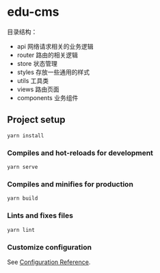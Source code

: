 # edu-cms

目录结构：
- api 网络请求相关的业务逻辑
- router 路由的相关逻辑
- store 状态管理
- styles 存放一些通用的样式
- utils 工具类
- views 路由页面
- components 业务组件


## Project setup
```
yarn install
```

### Compiles and hot-reloads for development
```
yarn serve
```

### Compiles and minifies for production
```
yarn build
```

### Lints and fixes files
```
yarn lint
```

### Customize configuration
See [Configuration Reference](https://cli.vuejs.org/config/).
